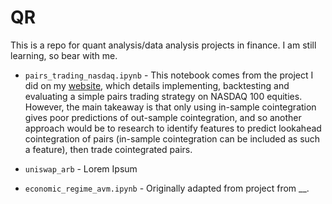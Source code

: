 # QR

This is a repo for quant analysis/data analysis projects in finance. I am still learning, so bear with me.

* `pairs_trading_nasdaq.ipynb` - This notebook comes from the project I did on my [website](https://ryan-chew.com/quant_pairs_trade.html), which details implementing, backtesting and evaluating a simple pairs trading strategy on NASDAQ 100 equities. However, the main takeaway is that only using in-sample cointegration gives poor predictions of out-sample cointegration, and so another approach would be to research to identify features to predict lookahead cointegration of pairs (in-sample cointegration can be included as such a feature), then trade cointegrated pairs. 

* `uniswap_arb` - Lorem Ipsum

* `economic_regime_avm.ipynb` - Originally adapted from project from __.